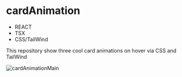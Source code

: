# cardAnimation

* REACT
* TSX
* CSS/TailWind

This repository show three cool card animations on hover via CSS and TailWind

![cardAnimationMain](https://user-images.githubusercontent.com/62303354/224891344-9e552081-296c-4141-9f46-0bf4f8388121.png)
